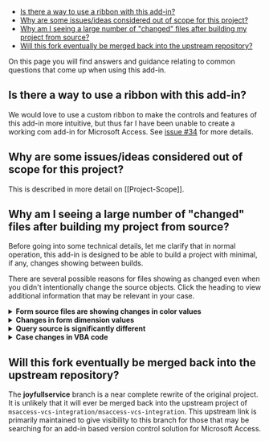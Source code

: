 - [Is there a way to use a ribbon with this add-in?](#is-there-a-way-to-use-a-ribbon-with-this-add-in)
- [Why are some issues/ideas considered out of scope for this project?](#why-are-some-issuesideas-considered-out-of-scope-for-this-project)
- [Why am I seeing a large number of "changed" files after building my project from source?](#why-am-i-seeing-a-large-number-of-changed-files-after-building-my-project-from-source)
- [Will this fork eventually be merged back into the upstream repository?](#will-this-fork-eventually-be-merged-back-into-the-upstream-repository)

On this page you will find answers and guidance relating to common questions that come up when using this add-in.

## Is there a way to use a ribbon with this add-in?
We would love to use a custom ribbon to make the controls and features of this add-in more intuitive, but thus far I have been unable to create a working com add-in for Microsoft Access. See [issue #34](https://github.com/joyfullservice/msaccess-vcs-integration/issues/34) for more details.

## Why are some issues/ideas considered out of scope for this project?
This is described in more detail on [[Project-Scope]].

## Why am I seeing a large number of "changed" files after building my project from source?
Before going into some technical details, let me clarify that in normal operation, this add-in is designed to be able to build a project with minimal, if any, changes showing between builds.

There are several possible reasons for files showing as changed even when you didn't intentionally change the source objects. Click the heading to view additional information that may be relevant in your case.

<details>
<summary><b>Form source files are showing changes in color values</b></summary>
Example:
```vba
-     BackColor =11830108
+     BackColor =12874308
```
  ![image](https://user-images.githubusercontent.com/54177882/119650051-5f62a380-bdf1-11eb-9825-7ba327e1a14b.png)

This issue usually comes up in relation to a project being built on different computers, due to how Access internally stores the color values. 

The number you see in the exported source file is affected by the current color profile and settings used by your monitor to represent the colors you see on your screen.
</details>

<details>
<summary><b>Changes in form dimension values</b></summary>

This often happens when exporting/building on computers with different screen resolutions or monitor arrangements. These changes can often be ignored, since those values are dynamically generated. 

In most cases it would be a bit too complex to try to build the logic to determine this from the source file content, to the extend that we could discard unneeded values. One place that we have successfully done this is on the `Right` and `Bottom` dimensions of reports. (See the `SanitizeFile` function for details.)
</details>

<details>
<summary><b>Query source is significantly different</b></summary>

You may observe that the source file for a query seems to be updated to an entirely different file structure. This has to do with whether the query was saved in a compiled state in the database. If you have issues with this frequently causing changes in source files, you may want to review your workflow for editing queries. (Saving via the designer will save one way, while using the SQL view will save another way.)
</details>

<details>
<summary><b>Case changes in VBA code</b></summary>

If you see a lot of changes happening with the capitalization of variables, keyworks, properties and methods, this may be caused by the VBA editor trying to enforce consistency in the naming. This is an internal feature to VBA that some people hate and some people love. There isn't much that you can do about this behavior in the VBA IDE, but the following tips have been helpful to me in minimizing the negative effects:
* Use Pascal casing for procedures, methods and properties
* Use Hungarian notation (or similar) for variable names (i.e `lngTotal`, `strCaption`)

While many modern languages and IDE editors tend towards `camelCase` names, this just doesn't work as nicely in VBA. I personally find better success sticking with the original naming conventions the IDE was designed to work with.
</details>


## Will this fork eventually be merged back into the upstream repository? 
The **joyfullservice** branch is a near complete rewrite of the original project. It is unlikely that it will ever be merged back into the upstream project of `msaccess-vcs-integration/msaccess-vcs-integration`. This upstream link is primarily maintained to give visibility to this branch for those that may be searching for an add-in based version control solution for Microsoft Access.
